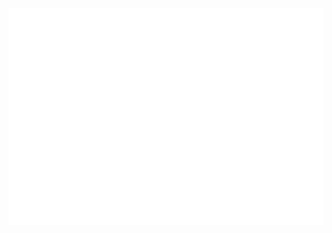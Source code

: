 ![Full-Year Isometric Calendar](https://raw.githubusercontent.com/hevolx/hevolx/main/assets/metrics.isocalendar.full.svg)
